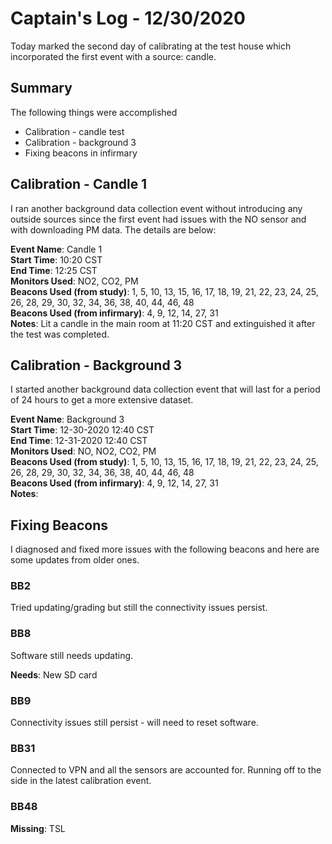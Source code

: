 # Captain's Log - 12/30/2020
Today marked the second day of calibrating at the test house which incorporated the first event with a source: candle.

## Summary
The following things were accomplished
- Calibration - candle test 
- Calibration - background 3
- Fixing beacons in infirmary

## Calibration - Candle 1
I ran another background data collection event without introducing any outside sources since the first event had issues with the NO sensor and with downloading PM data. The details are below:

**Event Name**: Candle 1 <br>
**Start Time**: 10:20 CST <br>
**End Time**: 12:25 CST <br>
**Monitors Used**: NO2, CO2, PM <br>
**Beacons Used (from study)**: 1, 5, 10, 13, 15, 16, 17, 18, 19, 21, 22, 23, 24, 25, 26, 28, 29, 30, 32, 34, 36, 38, 40, 44, 46, 48 <br>
**Beacons Used (from infirmary)**: 4, 9, 12, 14, 27, 31 <br>
**Notes**: Lit a candle in the main room at 11:20 CST and extinguished it after the test was completed.

## Calibration - Background 3
I started another background data collection event that will last for a period of 24 hours to get a more extensive dataset. 

**Event Name**: Background 3 <br>
**Start Time**: 12-30-2020 12:40 CST <br>
**End Time**: 12-31-2020 12:40 CST <br>
**Monitors Used**: NO, NO2, CO2, PM <br>
**Beacons Used (from study)**: 1, 5, 10, 13, 15, 16, 17, 18, 19, 21, 22, 23, 24, 25, 26, 28, 29, 30, 32, 34, 36, 38, 40, 44, 46, 48 <br>
**Beacons Used (from infirmary)**: 4, 9, 12, 14, 27, 31 <br>
**Notes**:

## Fixing Beacons
I diagnosed and fixed more issues with the following beacons and here are some updates from older ones.

### BB2
Tried updating/grading but still the connectivity issues persist. 

### BB8
Software still needs updating.

**Needs**: New SD card

### BB9
Connectivity issues still persist - will need to reset software. 

### BB31
Connected to VPN and all the sensors are accounted for. Running off to the side in the latest calibration event. 

### BB48

**Missing**: TSL
